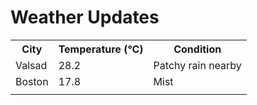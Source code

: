 # Weather Updates

<!-- WEATHER-UPDATE-START -->
<table><tr><th>City</th><th>Temperature (°C)</th><th>Condition</th></tr><tr><td>Valsad</td><td>28.2</td><td>Patchy rain nearby</td></tr><tr><td>Boston</td><td>17.8</td><td>Mist</td></tr><tr><td></td><td></td><td></td></tr></table>
<!-- WEATHER-UPDATE-END -->
